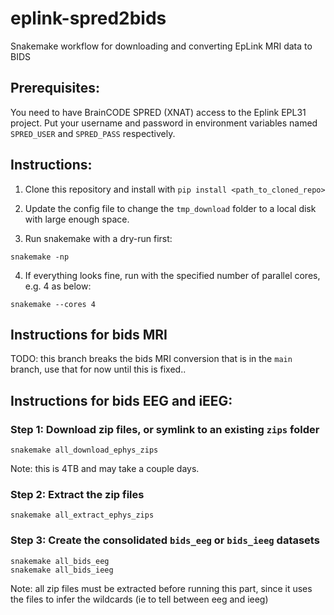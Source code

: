 # eplink-spred2bids
Snakemake workflow for downloading and converting EpLink MRI data to BIDS

## Prerequisites:

You need to have BrainCODE SPRED (XNAT) access to the Eplink EPL31 project. 
Put your username and password in environment variables named `SPRED_USER` and `SPRED_PASS` respectively.

## Instructions:

1. Clone this repository and install with `pip install <path_to_cloned_repo>`

2. Update the config file to change the `tmp_download` folder to a local disk with large enough space. 

3. Run snakemake with a dry-run first:
```
snakemake -np
```

4. If everything looks fine, run with the specified number of parallel cores, e.g. 4 as below:
```
snakemake --cores 4
```


## Instructions for bids MRI
 
TODO: this branch breaks the bids MRI conversion that is in the `main` branch, use that for now until this is fixed..



## Instructions for bids EEG and iEEG:

### Step 1: Download zip files, or symlink to an existing `zips` folder

```
snakemake all_download_ephys_zips
```
Note: this is 4TB and may take a couple days.


### Step 2: Extract the zip files 

```
snakemake all_extract_ephys_zips
```

### Step 3: Create the consolidated `bids_eeg` or `bids_ieeg` datasets


```
snakemake all_bids_eeg
snakemake all_bids_ieeg
```

Note: all zip files must be extracted before running this part, since it uses the files to infer the wildcards (ie to tell between eeg and ieeg) 


